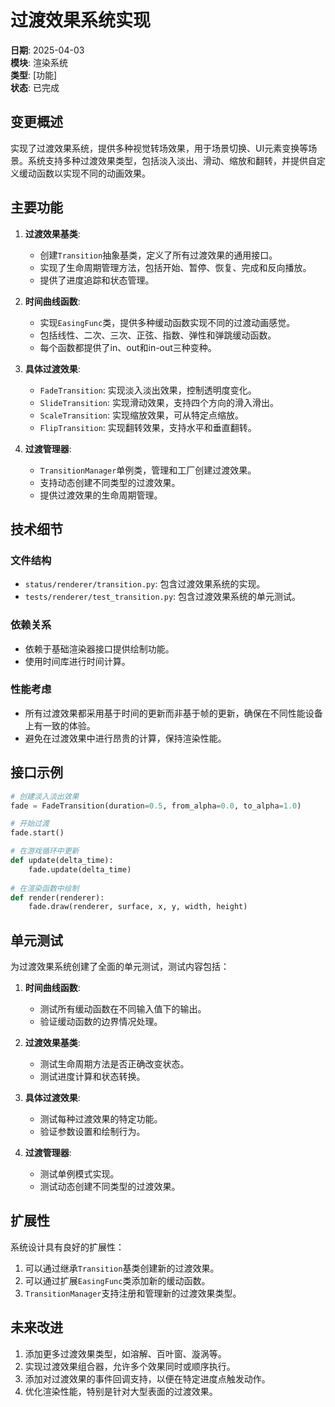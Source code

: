# 过渡效果系统实现

**日期**: 2025-04-03  
**模块**: 渲染系统  
**类型**: [功能]  
**状态**: 已完成  

## 变更概述

实现了过渡效果系统，提供多种视觉转场效果，用于场景切换、UI元素变换等场景。系统支持多种过渡效果类型，包括淡入淡出、滑动、缩放和翻转，并提供自定义缓动函数以实现不同的动画效果。

## 主要功能

1. **过渡效果基类**: 
   - 创建`Transition`抽象基类，定义了所有过渡效果的通用接口。
   - 实现了生命周期管理方法，包括开始、暂停、恢复、完成和反向播放。
   - 提供了进度追踪和状态管理。

2. **时间曲线函数**:
   - 实现`EasingFunc`类，提供多种缓动函数实现不同的过渡动画感觉。
   - 包括线性、二次、三次、正弦、指数、弹性和弹跳缓动函数。
   - 每个函数都提供了in、out和in-out三种变种。

3. **具体过渡效果**:
   - `FadeTransition`: 实现淡入淡出效果，控制透明度变化。
   - `SlideTransition`: 实现滑动效果，支持四个方向的滑入滑出。
   - `ScaleTransition`: 实现缩放效果，可从特定点缩放。
   - `FlipTransition`: 实现翻转效果，支持水平和垂直翻转。

4. **过渡管理器**:
   - `TransitionManager`单例类，管理和工厂创建过渡效果。
   - 支持动态创建不同类型的过渡效果。
   - 提供过渡效果的生命周期管理。

## 技术细节

### 文件结构
- `status/renderer/transition.py`: 包含过渡效果系统的实现。
- `tests/renderer/test_transition.py`: 包含过渡效果系统的单元测试。

### 依赖关系
- 依赖于基础渲染器接口提供绘制功能。
- 使用时间库进行时间计算。

### 性能考虑
- 所有过渡效果都采用基于时间的更新而非基于帧的更新，确保在不同性能设备上有一致的体验。
- 避免在过渡效果中进行昂贵的计算，保持渲染性能。

## 接口示例

```python
# 创建淡入淡出效果
fade = FadeTransition(duration=0.5, from_alpha=0.0, to_alpha=1.0)

# 开始过渡
fade.start()

# 在游戏循环中更新
def update(delta_time):
    fade.update(delta_time)
    
# 在渲染函数中绘制
def render(renderer):
    fade.draw(renderer, surface, x, y, width, height)
```

## 单元测试

为过渡效果系统创建了全面的单元测试，测试内容包括：

1. **时间曲线函数**:
   - 测试所有缓动函数在不同输入值下的输出。
   - 验证缓动函数的边界情况处理。

2. **过渡效果基类**:
   - 测试生命周期方法是否正确改变状态。
   - 测试进度计算和状态转换。

3. **具体过渡效果**:
   - 测试每种过渡效果的特定功能。
   - 验证参数设置和绘制行为。

4. **过渡管理器**:
   - 测试单例模式实现。
   - 测试动态创建不同类型的过渡效果。

## 扩展性

系统设计具有良好的扩展性：

1. 可以通过继承`Transition`基类创建新的过渡效果。
2. 可以通过扩展`EasingFunc`类添加新的缓动函数。
3. `TransitionManager`支持注册和管理新的过渡效果类型。

## 未来改进

1. 添加更多过渡效果类型，如溶解、百叶窗、漩涡等。
2. 实现过渡效果组合器，允许多个效果同时或顺序执行。
3. 添加对过渡效果的事件回调支持，以便在特定进度点触发动作。
4. 优化渲染性能，特别是针对大型表面的过渡效果。 
